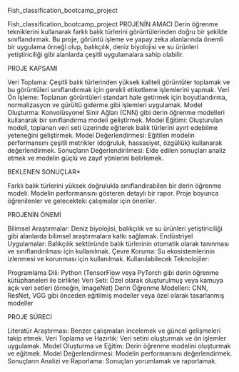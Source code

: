 Fish_classification_bootcamp_project

Fish_classification_bootcamp_project
PROJENİN AMACI Derin öğrenme tekniklerini kullanarak farklı balık türlerini görüntülerinden doğru bir şekilde sınıflandırmak. Bu proje, görüntü işleme ve yapay zeka alanlarında önemli bir uygulama örneği olup, balıkçılık, deniz biyolojisi ve su ürünleri yetiştiriciliği gibi alanlarda çeşitli uygulamalara sahip olabilir.

PROJE KAPSAMI

Veri Toplama: Çeşitli balık türlerinden yüksek kaliteli görüntüler toplamak ve bu görüntüleri sınıflandırmak için gerekli etiketleme işlemlerini yapmak. Veri Ön İşleme: Toplanan görüntüleri standart hale getirmek için boyutlandırma, normalizasyon ve gürültü giderme gibi işlemleri uygulamak. Model Oluşturma: Konvolüsyonel Sinir Ağları (CNN) gibi derin öğrenme modelleri kullanarak bir sınıflandırma modeli geliştirmek. Model Eğitimi: Oluşturulan modeli, toplanan veri seti üzerinde eğiterek balık türlerini ayırt edebilme yeteneğini geliştirmek. Model Değerlendirmesi: Eğitilen modelin performansını çeşitli metrikler (doğruluk, hassasiyet, özgüllük) kullanarak değerlendirmek. Sonuçların Değerlendirilmesi: Elde edilen sonuçları analiz etmek ve modelin güçlü ve zayıf yönlerini belirlemek.

BEKLENEN SONUÇLAR*

Farklı balık türlerini yüksek doğrulukla sınıflandırabilen bir derin öğrenme modeli. Modelin performansını gösteren detaylı bir rapor. Proje boyunca öğrenilenler ve gelecekteki çalışmalar için öneriler.

PROJENİN ÖNEMİ

Bilimsel Araştırmalar: Deniz biyolojisi, balıkçılık ve su ürünleri yetiştiriciliği gibi alanlarda bilimsel araştırmalara katkı sağlamak. Endüstriyel Uygulamalar: Balıkçılık sektöründe balık türlerinin otomatik olarak tanınması ve sınıflandırılması için kullanılmak. Çevre Koruma: Su ekosistemlerinin izlenmesi ve korunması için kullanılmak. Kullanılabilecek Teknolojiler:

Programlama Dili: Python (TensorFlow veya PyTorch gibi derin öğrenme kütüphaneleri ile birlikte) Veri Seti: Özel olarak oluşturulmuş veya kamuya açık veri setleri (örneğin, ImageNet) Derin Öğrenme Modelleri: CNN, ResNet, VGG gibi önceden eğitilmiş modeller veya özel olarak tasarlanmış modeller

PROJE SÜRECİ

Literatür Araştırması: Benzer çalışmaları incelemek ve güncel gelişmeleri takip etmek. Veri Toplama ve Hazırlık: Veri setini oluşturmak ve ön işlemler uygulamak. Model Oluşturma ve Eğitim: Derin öğrenme modelini oluşturmak ve eğitmek. Model Değerlendirmesi: Modelin performansını değerlendirmek. Sonuçların Analizi ve Raporlama: Sonuçları yorumlamak ve raporlamak.


